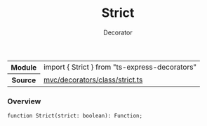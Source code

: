 <header class="symbol-info-header">    <h1 id="strict">Strict</h1>    <label class="symbol-info-type-label decorator">Decorator</label>      </header>
<section class="symbol-info">      <table class="is-full-width">        <tbody>        <tr>          <th>Module</th>          <td>            <div class="lang-typescript">                <span class="token keyword">import</span> { Strict }                 <span class="token keyword">from</span>                 <span class="token string">"ts-express-decorators"</span>                            </div>          </td>        </tr>        <tr>          <th>Source</th>          <td>            <a href="https://github.com/Romakita/ts-express-decorators/blob/v2.0.0-4/src/mvc/decorators/class/strict.ts#L0-L0">                mvc/decorators/class/strict.ts            </a>        </td>        </tr>                </tbody>      </table>    </section>

### Overview

<pre><code class="typescript-lang">function <span class="token function">Strict</span><span class="token punctuation">(</span>strict<span class="token punctuation">:</span> <span class="token keyword">boolean</span><span class="token punctuation">)</span><span class="token punctuation">:</span> Function<span class="token punctuation">;</span></code></pre>

